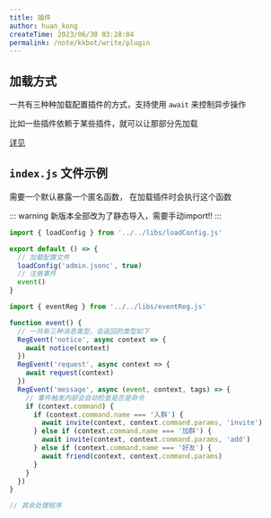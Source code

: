 ```yaml
---
title: 插件
author: huan_kong
createTime: 2023/06/30 03:28:04
permalink: /note/kkbot/write/plugin
---
```


## 加载方式

一共有三种种加载配置插件的方式，支持使用 `await` 来控制异步操作

比如一些插件依赖于某些插件，就可以让那部分先加载

[详见](/note/kkbot/libs/loadPlugin)

## `index.js` 文件示例

需要一个默认暴露一个匿名函数，
在加载插件时会执行这个函数

::: warning
新版本全部改为了静态导入，需要手动import!!
:::

~~~ javascript
import { loadConfig } from '../../libs/loadConfig.js'

export default () => {
  // 加载配置文件
  loadConfig('admin.jsonc', true)
  // 注册事件
  event()
}

import { eventReg } from '../../libs/eventReg.js'

function event() {
  // 一共有三种消息类型，会返回的类型如下
  RegEvent('notice', async context => {
    await notice(context)
  })
  RegEvent('request', async context => {
    await request(context)
  })
  RegEvent('message', async (event, context, tags) => {
    // 事件触发内部会自动检查是否是命令
    if (context.command) {
      if (context.command.name === '入群') {
        await invite(context, context.command.params, 'invite')
      } else if (context.command.name === '加群') {
        await invite(context, context.command.params, 'add')
      } else if (context.command.name === '好友') {
        await friend(context, context.command.params)
      }
    }
  })
}

// 其余处理程序
~~~

